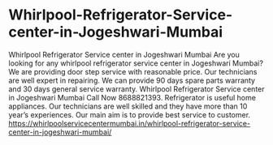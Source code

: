 # Whirlpool-Refrigerator-Service-center-in-Jogeshwari-Mumbai
Whirlpool Refrigerator Service center in Jogeshwari Mumbai Are you looking for any whirlpool refrigerator service center in Jogeshwari Mumbai? We are providing door step service with reasonable price. Our technicians are well expert in repairing. We can provide 90 days spare parts warranty and 30 days general service warranty. Whirlpool Refrigerator Service center in Jogeshwari Mumbai Call Now 8688821393. Refrigerator is useful home appliances. Our technicians are well skilled and they have more than 10 year’s experiences. Our main aim is to provide best service to customer. https://whirlpoolservicecentermumbai.in/whirlpool-refrigerator-service-center-in-jogeshwari-mumbai/

